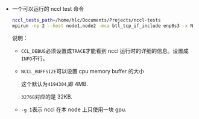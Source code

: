 * 一个可以运行的 nccl test 命令

    ```bash
    nccl_tests_path=/home/hlc/Documents/Projects/nccl-tests
    mpirun -np 2 --host node1,node2 -mca btl_tcp_if_include enp0s3 -x NCCL_DEBUG=TRACE -x NCCL_BUFFSIZE=32768 ${nccl_tests_path}/build/all_reduce_perf -b 8 -e 128M -f 2 -g 1
    ```

    说明：

    * `CCL_DEBUG`必须设置成`TRACE`才能看到 nccl 运行时的详细的信息。设置成`INFO`不行。

    * `NCCL_BUFFSIZE`可以设置 cpu memory buffer 的大小

        这个默认为`4194304`,即 4MB.

        `32768`对应的是 32KB.

    * `-g 1`表示 nccl 在本 node 上只使用一块 gpu.

